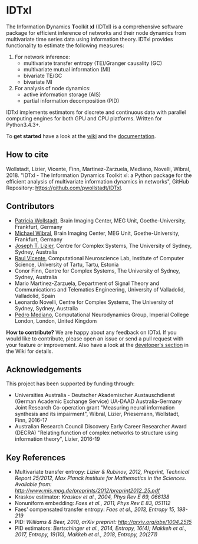 # IDTxl

The **I**nformation **D**ynamics **T**oolkit **xl** (IDTxl) is a comprehensive software
package for efficient inference of networks and their node dynamics from
multivariate time series data using information theory. IDTxl provides
functionality to estimate the following measures:

1) For network inference:
    - multivariate transfer entropy (TE)/Granger causality (GC)
    - multivariate mutual information (MI)
    - bivariate TE/GC
    - bivariate MI
2) For analysis of node dynamics:
    - active information storage (AIS)
    - partial information decomposition (PID)

IDTxl implements estimators for discrete and continuous data with parallel
computing engines for both GPU and CPU platforms. Written for Python3.4.3+.

To **get started** have a look at the [wiki](https://github.com/pwollstadt/IDTxl/wiki) and the [documentation](http://pwollstadt.github.io/IDTxl/).

## How to cite
Wollstadt, Lizier, Vicente, Finn, Martinez-Zarzuela, Mediano, Novelli, Wibral, 2018. "IDTxl - The Information Dynamics Toolkit xl: a Python package for the efficient analysis of multivariate information dynamics in networks", GitHub Repository: https://github.com/pwollstadt/IDTxl.

## Contributors

- [Patricia Wollstadt](http://patriciawollstadt.de/), Brain Imaging Center, MEG Unit, Goethe-University, Frankfurt, Germany
- [Michael Wibral](http://www.michael-wibral.de/), Brain Imaging Center, MEG Unit, Goethe-University, Frankfurt, Germany
- [Joseph T. Lizier](http://lizier.me/joseph/), Centre for Complex Systems, The University of Sydney, Sydney, Australia
- [Raul Vicente](http://neuro.cs.ut.ee/people/), Computational Neuroscience Lab, Institute of Computer Science, University of Tartu, Tartu, Estonia
- Conor Finn, Centre for Complex Systems, The University of Sydney, Sydney, Australia
- Mario Martinez-Zarzuela, Department of Signal Theory and Communications and Telematics Engineering, University of Valladolid, Valladolid, Spain
- Leonardo Novelli, Centre for Complex Systems, The University of Sydney, Sydney, Australia
- [Pedro Mediano](https://www.doc.ic.ac.uk/~pam213/), Computational Neurodynamics Group, Imperial College London, London, United Kingdom

**How to contribute?** We are happy about any feedback on IDTxl. If you would like to contribute, please open an issue or send a pull request with your feature or improvement. Also have a look at the [developer's section](https://github.com/pwollstadt/IDTxl/wiki#developers-section) in the Wiki for details.


## Acknowledgements

This project has been supported by funding through:

- Universities Australia - Deutscher Akademischer Austauschdienst (German Academic Exchange Service) UA-DAAD Australia-Germany Joint Research Co-operation grant "Measuring neural information synthesis and its impairment", Wibral, Lizier, Priesemann, Wollstadt, Finn, 2016-17
- Australian Research Council Discovery Early Career Researcher Award (DECRA) "Relating function of complex networks to structure using information theory", Lizier, 2016-19

## Key References
+ Multivariate transfer entropy: *Lizier & Rubinov, 2012, Preprint, Technical Report 25/2012,
Max Planck Institute for Mathematics in the Sciences. Available from:
http://www.mis.mpg.de/preprints/2012/preprint2012_25.pdf*
+ Kraskov estimator: *Kraskov et al., 2004, Phys Rev E 69, 066138*
+ Nonuniform embedding: *Faes et al., 2011, Phys Rev E 83, 051112*
+ Faes' compensated transfer entropy: *Faes et al., 2013, Entropy 15, 198-219*
+ PID: *Williams & Beer, 2010, arXiv preprint: http://arxiv.org/abs/1004.2515*
+ PID estimators: *Bertschinger et al., 2014, Entropy, 16(4); Makkeh et al., 2017, Entropy, 19(10),
  Makkeh et al., 2018, Entropy, 20(271)*